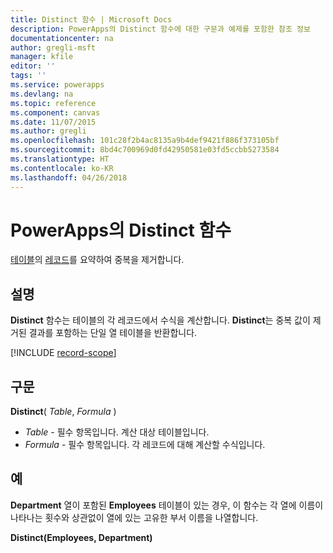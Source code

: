 ```yaml
---
title: Distinct 함수 | Microsoft Docs
description: PowerApps의 Distinct 함수에 대한 구문과 예제를 포함한 참조 정보
documentationcenter: na
author: gregli-msft
manager: kfile
editor: ''
tags: ''
ms.service: powerapps
ms.devlang: na
ms.topic: reference
ms.component: canvas
ms.date: 11/07/2015
ms.author: gregli
ms.openlocfilehash: 101c28f2b4ac8135a9b4def9421f886f373105bf
ms.sourcegitcommit: 8bd4c700969d0fd42950581e03fd5ccbb5273584
ms.translationtype: HT
ms.contentlocale: ko-KR
ms.lasthandoff: 04/26/2018
---
```

# <a name="distinct-function-in-powerapps"></a>PowerApps의 Distinct 함수
[테이블](../working-with-tables.md)의 [레코드](../working-with-tables.md#records)를 요약하여 중복을 제거합니다.

## <a name="description"></a>설명
**Distinct** 함수는 테이블의 각 레코드에서 수식을 계산합니다. **Distinct**는 중복 값이 제거된 결과를 포함하는 단일 열 테이블을 반환합니다.  

[!INCLUDE [record-scope](../../../includes/record-scope.md)]

## <a name="syntax"></a>구문
**Distinct**( *Table*, *Formula* )

* *Table* - 필수 항목입니다.  계산 대상 테이블입니다.
* *Formula* - 필수 항목입니다.  각 레코드에 대해 계산할 수식입니다.

## <a name="example"></a>예
**Department** 열이 포함된 **Employees** 테이블이 있는 경우, 이 함수는 각 열에 이름이 나타나는 횟수와 상관없이 열에 있는 고유한 부서 이름을 나열합니다.

**Distinct(Employees, Department)**

